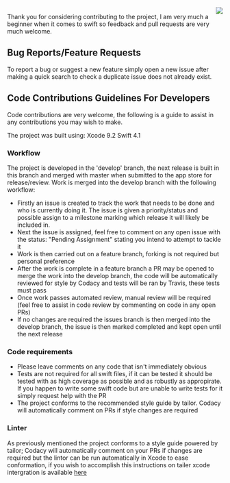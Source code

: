<img src="https://i.imgur.com/e0Hxbwp.png" align="right" />

Thank you for considering contributing to the project, I am very much a beginner when it comes to swift so feedback and pull requests are
very much welcome. 

## Bug Reports/Feature Requests
To report a bug or suggest a new feature simply open a new issue after making a
quick search to check a duplicate issue does not already exist.

## Code Contributions Guidelines For Developers
Code contributions are very welcome, the following is a guide to assist in any contributions you may wish to make.

The project was built using:
Xcode 9.2
Swift 4.1

### Workflow
The project is developed in the 'develop' branch, the next release is built in this branch and merged with master when submitted to the app store for release/review. Work is merged into the develop branch with the following workflow:
- Firstly an issue is created to track the work that needs to be done and who is currently doing it. The issue is given a priority/status and possible assign to a milestone marking which release it will likely be included in.
- Next the issue is assigned, feel free to comment on any open issue with the status: "Pending Assignment" stating you intend to attempt to tackle it
- Work is then carried out on a feature branch, forking is not required but personal preference
- After the work is complete in a feature branch a PR may be opened to merge the work into the develop branch, the code will be automatically reviewed for style by Codacy and tests will be ran by Travis, these tests must pass
- Once work passes automated review, manual review will be required (feel free to assist in code review by commenting on code in any open PRs)
- If no changes are required the issues branch is then merged into the develop branch, the issue is then marked completed and kept open until the next release

### Code requirements
- Please leave comments on any code that isn't immediately obvious
- Tests are not required for all swift files, if it can be tested it should be tested with as high coverage as possible and as robustly as appropirate. If you happen to write some swift code but are unable to write tests for it simply request help with the PR
- The project conforms to the recommended style guide by tailor. Codacy will automatically comment on PRs if style changes are required

### Linter
As previously mentioned the project conforms to a style guide powered by tailor; Codacy will automatically comment on your PRs if changes are required but the lintor can be run automatically in Xcode to ease conformation, if you wish to accomplish this instructions on tailer xcode intergration is available [here](https://github.com/sleekbyte/tailor)
